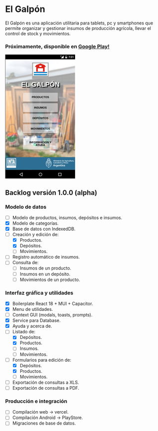 # El Galpón

El Galpón es una aplicación utilitaria para tablets, pc y smartphones que permite organizar y gestionar insumos de producción agrícola, llevar el control de stock y movimientos.

### Próximamente, disponible en [Google Play!](https://play.google.com/store/apps/details?id=com.inta.elgalpon)  

![el-galpon](images/promo.png)   

## Backlog versión 1.0.0 (alpha)  

### Modelo de datos
  - [ ] Modelo de productos, insumos, depósitos e insumos.  
  - [x] Modelo de categorías.  
  - [x] Base de datos con IndexedDB.  
  - [ ] Creación y edición de:
    - [x] Productos.  
    - [x] Depósitos.  
    - [ ] Movimientos.  
  - [ ] Registro automático de insumos.  
  - [ ] Consulta de:  
    - [ ] Insumos de un producto.  
    - [ ] Insumos en un depósito.  
    - [ ] Movimientos de un producto.  

### Interfaz gráfica y utilidades
  - [x] Boilerplate React 18 + MUI + Capacitor.  
  - [x] Menu de utilidades.  
  - [ ] Context GUI (modals, toasts, prompts).  
  - [x] Service para Database.  
  - [x] Ayuda y acerca de.  
  - [ ] Listado de:  
    - [x] Depósitos.  
    - [x] Productos.  
    - [ ] Insumos.  
    - [ ] Movimientos.  
  - [ ] Formularios para edición de:  
    - [x] Depósitos.  
    - [x] Productos.  
    - [ ] Movimientos.  
  - [ ] Exportación de consultas a XLS.  
  - [ ] Exportación de consultas a PDF.  

### Producción e integración  
  - [ ] Compilación web -> vercel.  
  - [ ] Compilación Android ->  PlayStore.  
  - [ ] Migraciones de base de datos.  